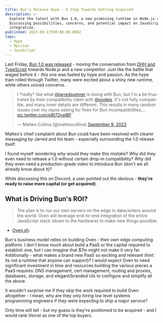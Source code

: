 ```yaml
---
title: Bun's Release Hype - A Step Towards Getting Acquired
description: >-
  Explore the latest with Bun 1.0, a new promising runtime in Node.js community.
  Discussing possibilities, concerns, and potential impact on JavaScript stack
  integration.
published: 2023-09-13T00:00:00.000Z
tags:
  - Hype
  - Opinion
  - JavaScript
---
```

Last Friday, [Bun 1.0 was released](https://twitter.com/bunjavascript/status/1700148056706949627?ref_src=twsrc%5Etfw) - moving the conversation from [DHH and TypeScript](https://world.hey.com/dhh/turbo-8-is-dropping-typescript-70165c01) towards Node.js and a new competitor. Just like the battle that waged before it - this one was fueled by hype and passion. As the hype train rolled through Twitter, many were excited about a shiny new runtime, while others voiced concerns.
<blockquote class="twitter-tweet"><p lang="en" dir="ltr">I *really* like what <a href="https://twitter.com/jarredsumner?ref_src=twsrc%5Etfw">@jarredsumner</a> is doing with Bun, but I&#39;m a bit frustrated by their compatibility claim with <a href="https://twitter.com/nodejs?ref_src=twsrc%5Etfw">@nodejs</a>. It&#39;s not fully compatible, and many inner details are different. This results in many random issues over my repos asking for fixes for Bun incompatibilities,… <a href="https://t.co/p8t72natBF">pic.twitter.com/p8t72natBF</a></p>&mdash; Matteo Collina (@matteocollina) <a href="https://twitter.com/matteocollina/status/1700489064867123674?ref_src=twsrc%5Etfw">September 9, 2023</a></blockquote> <script async src="https://platform.twitter.com/widgets.js" charset="utf-8"></script>

Matteo's chief complaint about Bun could have been resolved with clearer messaging by Jarred and his team - especially surrounding the 1.0 release itself.

I found myself wondering *why* would they make this mistake? *Why* did they even need to release a 1.0 without certain drop-in compatibility? *Why* did they even need a production-grade video to introduce Bun (don't we all already know about it)?

While discussing this on Discord, a user pointed out the obvious - **they're ready to raise more capital (or get acquired)**.

## What is Driving Bun's ROI?

> The plan is to run our own servers on the edge in datacenters around the world. Oven will leverage end-to-end integration of the entire JavaScript stack (down to the hardware) to make new things possible.
- [Oven.sh](https://oven.sh/):

Bun's business model relies on building Oven - their own edge computing platform. I don't know much about build a PaaS or the capital required to establish one, but I can imagine that $7m might not make it very far. Additionally - what makes a brand new PaaS so exciting and relevant (hint: its not a runtime that anyone can support)? I would expect Oven to need significant investment in time and resources building the various pieces a PaaS requires: DNS management, cert management, routing and proxies, databases, storage, and elegant/branded UIs to configure and simplify all the above.

It wouldn't surprise me if they skip the work required to build Oven altogether - I mean, why are they only hiring low level systems programming engineers if they were expecting to ship a major service?

Only time will tell - but my guess is they're positioned to be acquired - and I would rank Vercel as one of the top buyers.
